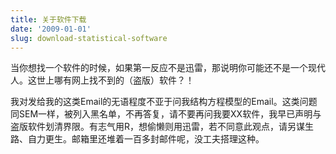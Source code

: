 ```yaml
---
title: 关于软件下载
date: '2009-01-01'
slug: download-statistical-software
---
```


当你想找一个软件的时候，如果第一反应不是迅雷，那说明你可能还不是一个现代人。这世上哪有网上找不到的（盗版）软件？！

我对发给我的这类Email的无语程度不亚于问我结构方程模型的Email。这类问题同SEM一样，被列入黑名单，不再答复，请不要再问我要XX软件，我早已声明与盗版软件划清界限。有志气用R，想偷懒则用迅雷，若不同意此观点，请另谋生路、自力更生。邮箱里还堆着一百多封邮件呢，没工夫搭理这种。
